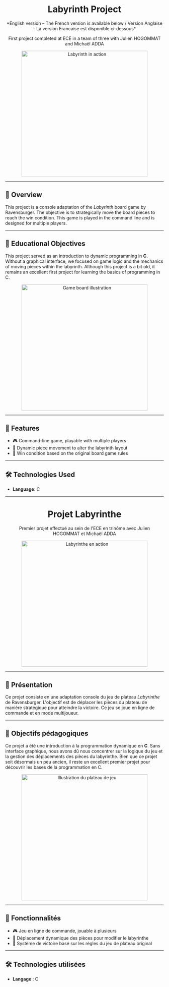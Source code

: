 <h1 align="center">Labyrinth Project</h1>
<p align="center">
*English version – The French version is available below / Version Anglaise - La version Francaise est disponible ci-dessous*
</p>
<p align="center">
First project completed at ECE in a team of three with Julien HOGOMMAT and Michaël ADDA
</p>

<p align="center">
<img src="img/image1.jpg" alt="Labyrinth in action" width="400"/>
</p>

---

## 🎲 Overview

This project is a console adaptation of the *Labyrinth* board game by Ravensburger. The objective is to strategically move the board pieces to reach the win condition. This game is played in the command line and is designed for multiple players.

---

## 🚀 Educational Objectives

This project served as an introduction to dynamic programming in **C**. Without a graphical interface, we focused on game logic and the mechanics of moving pieces within the labyrinth. Although this project is a bit old, it remains an excellent first project for learning the basics of programming in C.

<p align="center">
<img src="IMAGE2_PATH" alt="Game board illustration" width="400"/>
</p>

---

## 🔧 Features

- 🎮 Command-line game, playable with multiple players
- 🧩 Dynamic piece movement to alter the labyrinth layout
- 🎯 Win condition based on the original board game rules

---

## 🛠️ Technologies Used

- **Language**: C

---





<h1 align="center">Projet Labyrinthe</h1>

<p align="center">
Premier projet effectué au sein de l'ECE en trinôme avec Julien HOGOMMAT et Michaël ADDA
</p>

<p align="center">
<img src="img/image2.jpg" alt="Labyrinthe en action" width="400"/>
</p>

---

## 🎲 Présentation

Ce projet consiste en une adaptation console du jeu de plateau *Labyrinthe* de Ravensburger. L'objectif est de déplacer les pièces du plateau de manière stratégique pour atteindre la victoire. Ce jeu se joue en ligne de commande et en mode multijoueur.

---

## 🚀 Objectifs pédagogiques

Ce projet a été une introduction à la programmation dynamique en **C**. Sans interface graphique, nous avons dû nous concentrer sur la logique du jeu et la gestion des déplacements des pièces du labyrinthe. Bien que ce projet soit désormais un peu ancien, il reste un excellent premier projet pour découvrir les bases de la programmation en C.

<p align="center">
<img src="IMAGE2_PATH" alt="Illustration du plateau de jeu" width="400"/>
</p>

---

## 🔧 Fonctionnalités

- 🎮 Jeu en ligne de commande, jouable à plusieurs
- 🧩 Déplacement dynamique des pièces pour modifier le labyrinthe
- 🎯 Système de victoire basé sur les règles du jeu de plateau original

---

## 🛠️ Technologies utilisées

- **Langage** : C


